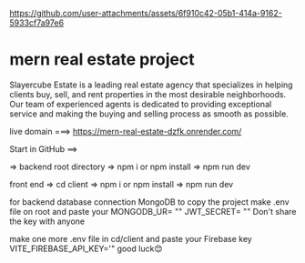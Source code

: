









https://github.com/user-attachments/assets/6f910c42-05b1-414a-9162-5933cf7a97e6







# mern real estate project

Slayercube Estate is a leading real estate agency that specializes in helping clients buy, sell, and rent properties in the most desirable neighborhoods. Our team of experienced agents is dedicated to providing exceptional service and making the buying and selling process as smooth as possible.


live domain ===> https://mern-real-estate-dzfk.onrender.com/


Start in GitHub ==>

=> backend root directory
=> npm i or npm install
=> npm run dev

front end
=> cd client
=> npm i or npm install
=> npm run dev

for backend database connection 
MongoDB
to copy the project make .env file on root and paste your
MONGODB_UR= ""
JWT_SECRET= ""   Don't share the key with anyone

make one more .env file in cd/client and paste your Firebase key
VITE_FIREBASE_API_KEY='"
good luck😊









